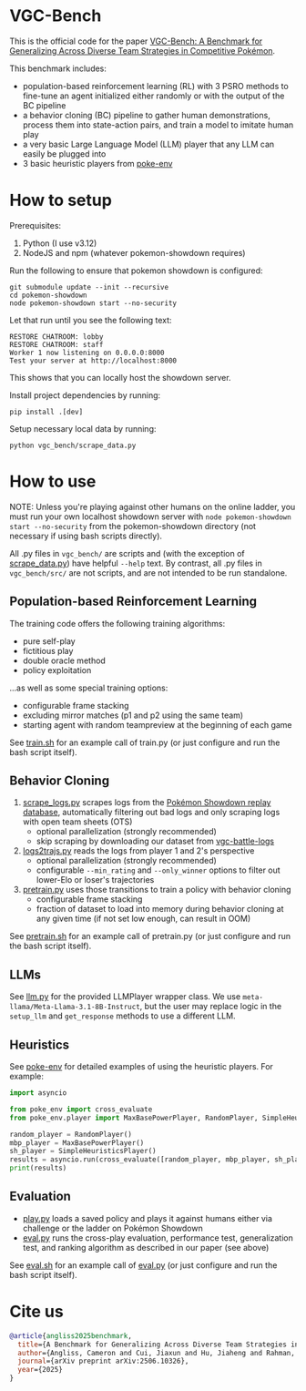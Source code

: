# VGC-Bench
This is the official code for the paper [VGC-Bench: A Benchmark for Generalizing Across Diverse Team Strategies in Competitive Pokémon](https://arxiv.org/abs/2506.10326).

This benchmark includes:
- population-based reinforcement learning (RL) with 3 PSRO methods to fine-tune an agent initialized either randomly or with the output of the BC pipeline
- a behavior cloning (BC) pipeline to gather human demonstrations, process them into state-action pairs, and train a model to imitate human play
- a very basic Large Language Model (LLM) player that any LLM can easily be plugged into
- 3 basic heuristic players from [poke-env](https://github.com/hsahovic/poke-env)

# How to setup
Prerequisites:
1. Python (I use v3.12)
1. NodeJS and npm (whatever pokemon-showdown requires)

Run the following to ensure that pokemon showdown is configured:
```
git submodule update --init --recursive
cd pokemon-showdown
node pokemon-showdown start --no-security
```
Let that run until you see the following text:
```
RESTORE CHATROOM: lobby
RESTORE CHATROOM: staff
Worker 1 now listening on 0.0.0.0:8000
Test your server at http://localhost:8000
```
This shows that you can locally host the showdown server.

Install project dependencies by running:
```
pip install .[dev]
```
Setup necessary local data by running:
```
python vgc_bench/scrape_data.py
```

# How to use

NOTE: Unless you're playing against other humans on the online ladder, you must run your own localhost showdown server with `node pokemon-showdown start --no-security` from the pokemon-showdown directory (not necessary if using bash scripts directly).

All .py files in `vgc_bench/` are scripts and (with the exception of [scrape_data.py](vgc_bench/scrape_data.py)) have helpful `--help` text. By contrast, all .py files in `vgc_bench/src/` are not scripts, and are not intended to be run standalone.

## Population-based Reinforcement Learning

The training code offers the following training algorithms:
- pure self-play
- fictitious play
- double oracle method
- policy exploitation

...as well as some special training options:
- configurable frame stacking
- excluding mirror matches (p1 and p2 using the same team)
- starting agent with random teampreview at the beginning of each game

See [train.sh](train.sh) for an example call of train.py (or just configure and run the bash script itself).

## Behavior Cloning

1. [scrape_logs.py](vgc_bench/scrape_logs.py) scrapes logs from the [Pokémon Showdown replay database](https://replay.pokemonshowdown.com), automatically filtering out bad logs and only scraping logs with open team sheets (OTS)
    - optional parallelization (strongly recommended)
    - skip scraping by downloading our dataset from [vgc-battle-logs](https://huggingface.co/datasets/cameronangliss/vgc-battle-logs)
1. [logs2trajs.py](vgc_bench/logs2trajs.py) reads the logs from player 1 and 2's perspective
    - optional parallelization (strongly recommended)
    - configurable `--min_rating` and `--only_winner` options to filter out lower-Elo or loser's trajectories
1. [pretrain.py](vgc_bench/pretrain.py) uses those transitions to train a policy with behavior cloning
    - configurable frame stacking
    - fraction of dataset to load into memory during behavior cloning at any given time (if not set low enough, can result in OOM)

See [pretrain.sh](pretrain.sh) for an example call of pretrain.py (or just configure and run the bash script itself).

## LLMs

See [llm.py](vgc_bench/src/llm.py) for the provided LLMPlayer wrapper class. We use `meta-llama/Meta-Llama-3.1-8B-Instruct`, but the user may replace logic in the `setup_llm` and `get_response` methods to use a different LLM.

## Heuristics

See [poke-env](https://github.com/hsahovic/poke-env) for detailed examples of using the heuristic players. For example:

```python
import asyncio

from poke_env import cross_evaluate
from poke_env.player import MaxBasePowerPlayer, RandomPlayer, SimpleHeuristicsPlayer

random_player = RandomPlayer()
mbp_player = MaxBasePowerPlayer()
sh_player = SimpleHeuristicsPlayer()
results = asyncio.run(cross_evaluate([random_player, mbp_player, sh_player], n_challenges=100))
print(results)
```

## Evaluation

- [play.py](vgc_bench/play.py) loads a saved policy and plays it against humans either via challenge or the ladder on Pokémon Showdown
- [eval.py](vgc_bench/eval.py) runs the cross-play evaluation, performance test, generalization test, and ranking algorithm as described in our paper (see above)

See [eval.sh](eval.sh) for an example call of [eval.py](vgc_bench/eval.py) (or just configure and run the bash script itself).

# Cite us

```bibtex
@article{angliss2025benchmark,
  title={A Benchmark for Generalizing Across Diverse Team Strategies in Competitive Pok$\backslash$'emon},
  author={Angliss, Cameron and Cui, Jiaxun and Hu, Jiaheng and Rahman, Arrasy and Stone, Peter},
  journal={arXiv preprint arXiv:2506.10326},
  year={2025}
}
```
